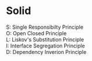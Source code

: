 # Solid

S: Single Responsibilty Principle <br>
O: Open Closed Principle          <br>
L: Liskov's Substitution Principle<br>
I: Interface Segregation Principle<br>
D: Dependency Inverion Principle  <br>
